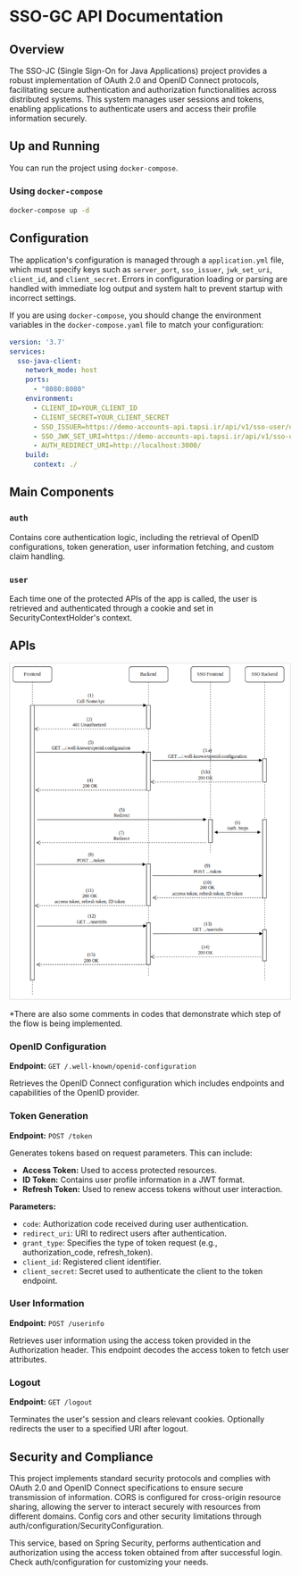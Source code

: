 # SSO-GC API Documentation

## Overview

The SSO-JC (Single Sign-On for Java Applications) project provides a robust implementation of OAuth 2.0 and OpenID Connect protocols, facilitating secure authentication and authorization functionalities across distributed systems. This system manages user sessions and tokens, enabling applications to
authenticate users and access their profile information securely.


## Up and Running

You can run the project using `docker-compose`.


### Using `docker-compose`

```sh
docker-compose up -d
```

## Configuration

The application's configuration is managed through a `application.yml` file, which must specify keys such as `server_port`, `sso_issuer`, `jwk_set_uri`, `client_id`, and `client_secret`. Errors in configuration loading or parsing are handled with immediate log output and system halt to prevent startup with incorrect settings.

If you are using `docker-compose`, you should change the environment variables in the `docker-compose.yaml` file to match your configuration:

```yaml
version: '3.7'
services:
  sso-java-client:
    network_mode: host
    ports:
      - "8080:8080"
    environment:
      - CLIENT_ID=YOUR_CLIENT_ID
      - CLIENT_SECRET=YOUR_CLIENT_SECRET
      - SSO_ISSUER=https://demo-accounts-api.tapsi.ir/api/v1/sso-user/oidc
      - SSO_JWK_SET_URI=https://demo-accounts-api.tapsi.ir/api/v1/sso-user/oidc/keys
      - AUTH_REDIRECT_URI=http://localhost:3000/
    build:
      context: ./
```


## Main Components

### `auth`

Contains core authentication logic, including the retrieval of OpenID configurations, token generation, user information fetching, and custom claim handling.

### `user`

Each time one of the protected APIs of the app is called, the user is retrieved and authenticated through a cookie 
and set in SecurityContextHolder's context.

## APIs

<p align="center">
  <img src="assets/Authorization%20Code%20Flow.png" alt="Authorization Code Flow">
</p>

*There are also some comments in codes that demonstrate which step of the flow is being implemented.

### OpenID Configuration

**Endpoint:** `GET /.well-known/openid-configuration`

Retrieves the OpenID Connect configuration which includes endpoints and capabilities of the OpenID provider.

### Token Generation

**Endpoint:** `POST /token`

Generates tokens based on request parameters. This can include:

- **Access Token:** Used to access protected resources.
- **ID Token:** Contains user profile information in a JWT format.
- **Refresh Token:** Used to renew access tokens without user interaction.

**Parameters:**

- `code`: Authorization code received during user authentication.
- `redirect_uri`: URI to redirect users after authentication.
- `grant_type`: Specifies the type of token request (e.g., authorization_code, refresh_token).
- `client_id`: Registered client identifier.
- `client_secret`: Secret used to authenticate the client to the token endpoint.

### User Information

**Endpoint:** `POST /userinfo`

Retrieves user information using the access token provided in the Authorization header. This endpoint decodes the access token to fetch user attributes.

### Logout

**Endpoint:** `GET /logout`

Terminates the user's session and clears relevant cookies. Optionally redirects the user to a specified URI after logout.

## Security and Compliance

This project implements standard security protocols and complies with OAuth 2.0 and OpenID Connect specifications to ensure secure transmission of information. CORS is configured for cross-origin resource sharing, allowing the server to interact securely with resources from different domains.
Config cors and other security limitations through auth/configuration/SecurityConfiguration.

This service, based on Spring Security, performs authentication and authorization using the access token obtained from after successful login.
Check auth/configuration for customizing your needs. 
